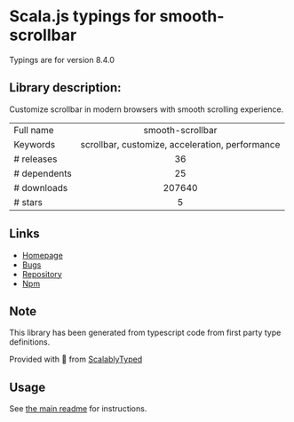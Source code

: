 
# Scala.js typings for smooth-scrollbar

Typings are for version 8.4.0

## Library description:
Customize scrollbar in modern browsers with smooth scrolling experience.

|                    |                 |
| ------------------ | :-------------: |
| Full name          | smooth-scrollbar |
| Keywords           | scrollbar, customize, acceleration, performance |
| # releases         | 36 |
| # dependents       | 25 |
| # downloads        | 207640 |
| # stars            | 5 |

## Links
- [Homepage](https://github.com/idiotWu/smooth-scrollbar#readme)
- [Bugs](https://github.com/idiotWu/smooth-scrollbar/issues)
- [Repository](https://github.com/idiotWu/smooth-scrollbar)
- [Npm](https://www.npmjs.com/package/smooth-scrollbar)
    


## Note
This library has been generated from typescript code from first party type definitions.

Provided with :purple_heart: from [ScalablyTyped](https://github.com/oyvindberg/ScalablyTyped)

## Usage
See [the main readme](../../readme.md) for instructions.


